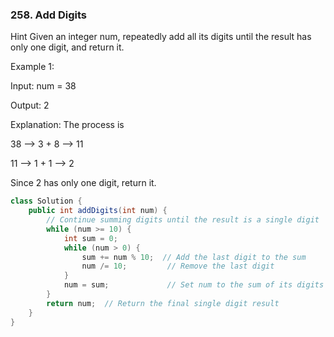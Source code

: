 ### 258. Add Digits

Hint
Given an integer num, repeatedly add all its digits until the result has only one digit, and return it.

 

Example 1:

Input: num = 38

Output: 2

Explanation: The process is

38 --> 3 + 8 --> 11

11 --> 1 + 1 --> 2 

Since 2 has only one digit, return it.



```java
class Solution {
    public int addDigits(int num) {
        // Continue summing digits until the result is a single digit
        while (num >= 10) {
            int sum = 0;
            while (num > 0) {
                sum += num % 10;  // Add the last digit to the sum
                num /= 10;         // Remove the last digit
            }
            num = sum;             // Set num to the sum of its digits
        }
        return num;  // Return the final single digit result
    }
}
```
